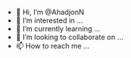 - 👋 Hi, I’m @AhadjonN
- 👀 I’m interested in ...
- 🌱 I’m currently learning ...
- 💞️ I’m looking to collaborate on ...
- 📫 How to reach me ...

<!---
AhadjonN/AhadjonN is a ✨ special ✨ repository because its `README.md` (this file) appears on your GitHub profile.
You can click the Preview link to take a look at your changes.
--->
